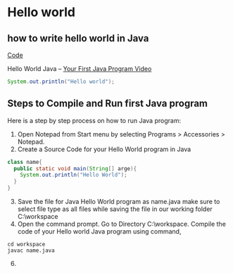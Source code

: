 # Hello world
## how to write hello world in Java

[Code](https://github.com/mAdithya1/Hello_java/blob/main/Hello.java)

Hello World Java – [Your First Java Program Video](https://www.youtube.com/watch?v=BIUr6UNROgU)

```java
System.out.println("Hello world");
```

## Steps to Compile and Run first Java program
Here is a step by step process on how to run Java program:

1. Open Notepad from Start menu by selecting Programs > Accessories > Notepad.
2. Create a Source Code for your Hello World program in Java
```java
class name{
  public static void main(String[] arge){
    System.out.println("Hello World");
  }
}
```
3. Save the file for Java Hello World program as name.java make sure to select file type as all files while saving the file in our working folder C:\workspace
4.  Open the command prompt. Go to Directory C:\workspace. Compile the code of your Hello world Java program using command,
```
cd workspace
javac name.java
```
6.  
